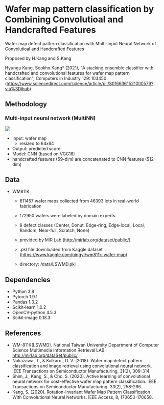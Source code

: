 # Wafer map pattern classification by Combining Convolutioal and Handcrafted Features 

Wafer map defect pattern classification with Multi-Input Neural Network of Convolutioal and Handcrafted Features 

Proposed by H.Kang and S.Kang

Hyungu Kang, Seokho Kang* (2021), "A stacking ensemble classifier with handcrafted and convolutional features for wafer map pattern classification", Computers in Industry 129: 103450 (https://www.sciencedirect.com/science/article/pii/S0166361521000579?via%3Dihub)

## Methodology

### Multi-input neural network (MultiNN)

![](https://github.com/DMkelllog/WMPC_MultiNN/blob/main/MultiNN%20flow?raw=true)

* Input:    wafer map
  * resized to 64x64
* Output: predicted score
* Model:  CNN (based on VGG16)
* handcrafted features (59-dim) are concatenated to CNN features (512-dim)


## Data

* WM811K
  * 811457 wafer maps collected from 46393 lots in real-world fabrication

  * 172950 wafers were labeled by domain experts.

  * 9 defect classes (Center, Donut, Edge-ring, Edge-local, Local, Random, Near-full, Scratch, None)

  * provided by MIR Lab (http://mirlab.org/dataset/public/)

  * .pkl file downloaded from Kaggle dataset (https://www.kaggle.com/qingyi/wm811k-wafer-map)

  * directory: /data/LSWMD.pkl

## Dependencies

* Python 3.8
* Pytorch 1.9.1
* Pandas 1.3.2
* Scikit-learn 1.0.2
* OpenCV-python 4.5.3
* Scikit-image 0.18.3

## References

* WM-811K(LSWMD). National Taiwan University Department of Computer Science Multimedia Information Retrieval LAB http://mirlab.org/dataSet/public/
* Nakazawa, T., & Kulkarni, D. V. (2018). Wafer map defect pattern classification and image retrieval using convolutional neural network. IEEE Transactions on Semiconductor Manufacturing, 31(2), 309-314.
* Shim, J., Kang, S., & Cho, S. (2020). Active learning of convolutional neural network for cost-effective wafer map pattern classification. IEEE Transactions on Semiconductor Manufacturing, 33(2), 258-266.
* Kang, S. (2020). Rotation-Invariant Wafer Map Pattern Classification With Convolutional Neural Networks. IEEE Access, 8, 170650-170658.
